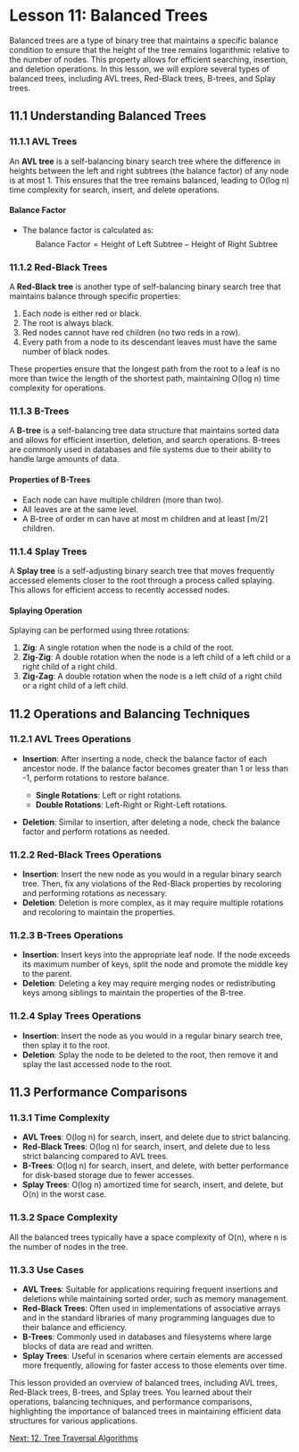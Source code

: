 # Lesson 11: Balanced Trees

Balanced trees are a type of binary tree that maintains a specific balance condition to ensure that the height of the tree remains logarithmic relative to the number of nodes. This property allows for efficient searching, insertion, and deletion operations. In this lesson, we will explore several types of balanced trees, including AVL trees, Red-Black trees, B-trees, and Splay trees.

## 11.1 Understanding Balanced Trees

### 11.1.1 AVL Trees
An **AVL tree** is a self-balancing binary search tree where the difference in heights between the left and right subtrees (the balance factor) of any node is at most 1. This ensures that the tree remains balanced, leading to O(log n) time complexity for search, insert, and delete operations.

#### Balance Factor
- The balance factor is calculated as:
  $$
  \text{Balance Factor} = \text{Height of Left Subtree} - \text{Height of Right Subtree}
  $$

### 11.1.2 Red-Black Trees
A **Red-Black tree** is another type of self-balancing binary search tree that maintains balance through specific properties:
1. Each node is either red or black.
2. The root is always black.
3. Red nodes cannot have red children (no two reds in a row).
4. Every path from a node to its descendant leaves must have the same number of black nodes.

These properties ensure that the longest path from the root to a leaf is no more than twice the length of the shortest path, maintaining O(log n) time complexity for operations.

### 11.1.3 B-Trees
A **B-tree** is a self-balancing tree data structure that maintains sorted data and allows for efficient insertion, deletion, and search operations. B-trees are commonly used in databases and file systems due to their ability to handle large amounts of data.

#### Properties of B-Trees
- Each node can have multiple children (more than two).
- All leaves are at the same level.
- A B-tree of order m can have at most m children and at least ⌈m/2⌉ children.

### 11.1.4 Splay Trees
A **Splay tree** is a self-adjusting binary search tree that moves frequently accessed elements closer to the root through a process called splaying. This allows for efficient access to recently accessed nodes.

#### Splaying Operation
Splaying can be performed using three rotations:
1. **Zig**: A single rotation when the node is a child of the root.
2. **Zig-Zig**: A double rotation when the node is a left child of a left child or a right child of a right child.
3. **Zig-Zag**: A double rotation when the node is a left child of a right child or a right child of a left child.

## 11.2 Operations and Balancing Techniques

### 11.2.1 AVL Trees Operations
- **Insertion**: After inserting a node, check the balance factor of each ancestor node. If the balance factor becomes greater than 1 or less than -1, perform rotations to restore balance.
  - **Single Rotations**: Left or right rotations.
  - **Double Rotations**: Left-Right or Right-Left rotations.

- **Deletion**: Similar to insertion, after deleting a node, check the balance factor and perform rotations as needed.

### 11.2.2 Red-Black Trees Operations
- **Insertion**: Insert the new node as you would in a regular binary search tree. Then, fix any violations of the Red-Black properties by recoloring and performing rotations as necessary.
- **Deletion**: Deletion is more complex, as it may require multiple rotations and recoloring to maintain the properties.

### 11.2.3 B-Trees Operations
- **Insertion**: Insert keys into the appropriate leaf node. If the node exceeds its maximum number of keys, split the node and promote the middle key to the parent.
- **Deletion**: Deleting a key may require merging nodes or redistributing keys among siblings to maintain the properties of the B-tree.

### 11.2.4 Splay Trees Operations
- **Insertion**: Insert the node as you would in a regular binary search tree, then splay it to the root.
- **Deletion**: Splay the node to be deleted to the root, then remove it and splay the last accessed node to the root.

## 11.3 Performance Comparisons

### 11.3.1 Time Complexity
- **AVL Trees**: O(log n) for search, insert, and delete due to strict balancing.
- **Red-Black Trees**: O(log n) for search, insert, and delete due to less strict balancing compared to AVL trees.
- **B-Trees**: O(log n) for search, insert, and delete, with better performance for disk-based storage due to fewer accesses.
- **Splay Trees**: O(log n) amortized time for search, insert, and delete, but O(n) in the worst case.

### 11.3.2 Space Complexity
All the balanced trees typically have a space complexity of O(n), where n is the number of nodes in the tree.

### 11.3.3 Use Cases
- **AVL Trees**: Suitable for applications requiring frequent insertions and deletions while maintaining sorted order, such as memory management.
- **Red-Black Trees**: Often used in implementations of associative arrays and in the standard libraries of many programming languages due to their balance and efficiency.
- **B-Trees**: Commonly used in databases and filesystems where large blocks of data are read and written.
- **Splay Trees**: Useful in scenarios where certain elements are accessed more frequently, allowing for faster access to those elements over time.

This lesson provided an overview of balanced trees, including AVL trees, Red-Black trees, B-trees, and Splay trees. You learned about their operations, balancing techniques, and performance comparisons, highlighting the importance of balanced trees in maintaining efficient data structures for various applications.

[Next: 12. Tree Traversal Algorithms](./12-tree-traversal-algorithms.md)